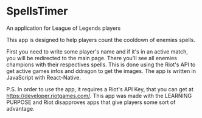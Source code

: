 # SpellsTimer
An application for League of Legends players

This app is designed to help players count the cooldown of enemies spells.

First you need to write some player's name and if it's in an active match, you will
be redirected to the main page. There you'll see all enemies champions with their respectives spells.
This is done using the Riot's API to get active games infos and ddragon to get the images. The app is
written in JavaScript with React-Native.

P.S. In order to use the app, it requires a Riot's API Key, that you can get at https://developer.riotgames.com/.
This app was made with the LEARNING PURPOSE and Riot disapproves apps that give players some sort of advantage.

